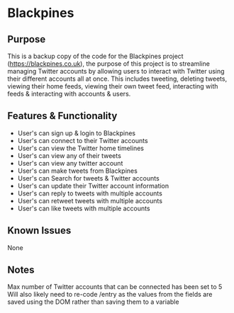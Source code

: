 # Blackpines

## Purpose
This is a backup copy of the code for the Blackpines project (https://blackpines.co.uk), the purpose of this project is to streamline managing Twitter accounts by allowing users to interact with Twitter using their different accounts all at once. This includes tweeting, deleting tweets, viewing their home feeds, viewing their own tweet feed, interacting with feeds & interacting with accounts & users.

## Features & Functionality
 - User's can sign up & login to Blackpines
 - User's can connect to their Twitter accounts
 - User's can view the Twitter home timelines
 - User's can view any of their tweets
 - User's can view any twitter account
 - User's can make tweets from Blackpines
 - User's can Search for tweets & Twitter accounts
 - User's can update their Twitter account information
 - User's can reply to tweets with multiple accounts
 - User's can retweet tweets with multiple accounts
 - User's can like tweets with multiple accounts

## Known Issues
None

## Notes
Max number of Twitter accounts that can be connected has been set to 5
Will also likely need to re-code /entry as the values from the fields are saved using the DOM rather than saving them to a variable
